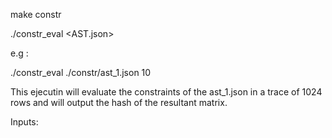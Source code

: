 make constr
        
./constr_eval <AST.json> <logN>

e.g :

./constr_eval ./constr/ast_1.json 10

This ejecutin will evaluate the constraints of the ast_1.json in a trace of 1024 rows and will output the hash of the resultant matrix.

Inputs:


